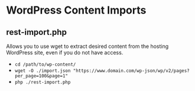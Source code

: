 # WordPress Content Imports

## rest-import.php

Allows you to use wget to extract desired content from the hosting WordPress site, even if you do not have access.

- `cd /path/to/wp-content/`
- `wget -O ./import.json "https://www.domain.com/wp-json/wp/v2/pages?per_page=100&page=1"`
- `php ./rest-import.php`